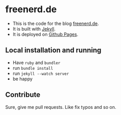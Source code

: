 # freenerd.de

  * This is the code for the blog [freenerd.de](http://freenerd.de).
  * It is built with [Jekyll](http://jekyllrb.com/).
  * It is deployed on [Github Pages](https://pages.github.com/).

## Local installation and running

  * Have `ruby` and `bundler`
  * run `bundle install`
  * run `jekyll --watch server`
  * be happy

## Contribute

Sure, give me pull requests. Like fix typos and so on.
